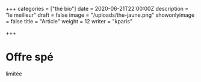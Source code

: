 +++
categories = ["thé bio"]
date = 2020-06-21T22:00:00Z
description = "le meilleur"
draft = false
image = "/uploads/the-jaune.png"
showonlyimage = false
title = "Article"
weight = 12
writer = "kparis"

+++
# **Offre spé**

limitée